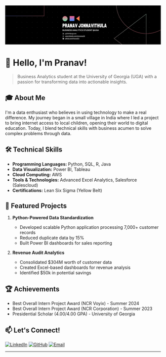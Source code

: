 ![Pranav Jonnavithula Banner](banner.jpg)

# 👋 Hello, I'm Pranav!

> Business Analytics student at the University of Georgia (UGA) with a passion for transforming data into actionable insights.

## 🎓 About Me
I'm a data enthusiast who believes in using technology to make a real difference. My journey began in a small village in India where I led a project to bring internet access to local children, opening their world to digital education. Today, I blend technical skills with business acumen to solve complex problems through data.

## 🛠️ Technical Skills
- **Programming Languages:** Python, SQL, R, Java
- **Data Visualization:** Power BI, Tableau
- **Cloud Computing:** AWS
- **Tools & Technologies:** Advanced Excel Analytics, Salesforce (Salescloud)
- **Certifications:** Lean Six Sigma (Yellow Belt)

## 🚀 Featured Projects
1. **Python-Powered Data Standardization**
   - Developed scalable Python application processing 7,000+ customer records
   - Reduced duplicate data by 15%
   - Built Power BI dashboards for sales reporting

2. **Revenue Audit Analytics**
   - Consolidated $304M worth of customer data
   - Created Excel-based dashboards for revenue analysis
   - Identified $50k in potential savings

## 🏆 Achievements
- Best Overall Intern Project Award (NCR Voyix) - Summer 2024
- Best Overall Intern Project Award (NCR Corporation) - Summer 2023
- Presidential Scholar (4.00/4.00 GPA) - University of Georgia

## 📫 Let's Connect!
[![LinkedIn](https://img.shields.io/badge/LinkedIn-0077B5?style=for-the-badge&logo=linkedin&logoColor=white)](https://www.linkedin.com/in/pranav22j)
[![GitHub](https://img.shields.io/badge/GitHub-100000?style=for-the-badge&logo=github&logoColor=white)](https://github.com/Pranav22J)
[![Email](https://img.shields.io/badge/Email-D14836?style=for-the-badge&logo=gmail&logoColor=white)](mailto:pj30447@uga.edu)

---

